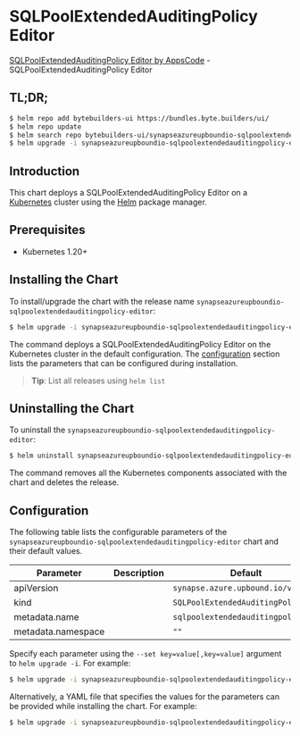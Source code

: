 # SQLPoolExtendedAuditingPolicy Editor

[SQLPoolExtendedAuditingPolicy Editor by AppsCode](https://byte.builders) - SQLPoolExtendedAuditingPolicy Editor

## TL;DR;

```bash
$ helm repo add bytebuilders-ui https://bundles.byte.builders/ui/
$ helm repo update
$ helm search repo bytebuilders-ui/synapseazureupboundio-sqlpoolextendedauditingpolicy-editor --version=v0.4.18
$ helm upgrade -i synapseazureupboundio-sqlpoolextendedauditingpolicy-editor bytebuilders-ui/synapseazureupboundio-sqlpoolextendedauditingpolicy-editor -n default --create-namespace --version=v0.4.18
```

## Introduction

This chart deploys a SQLPoolExtendedAuditingPolicy Editor on a [Kubernetes](http://kubernetes.io) cluster using the [Helm](https://helm.sh) package manager.

## Prerequisites

- Kubernetes 1.20+

## Installing the Chart

To install/upgrade the chart with the release name `synapseazureupboundio-sqlpoolextendedauditingpolicy-editor`:

```bash
$ helm upgrade -i synapseazureupboundio-sqlpoolextendedauditingpolicy-editor bytebuilders-ui/synapseazureupboundio-sqlpoolextendedauditingpolicy-editor -n default --create-namespace --version=v0.4.18
```

The command deploys a SQLPoolExtendedAuditingPolicy Editor on the Kubernetes cluster in the default configuration. The [configuration](#configuration) section lists the parameters that can be configured during installation.

> **Tip**: List all releases using `helm list`

## Uninstalling the Chart

To uninstall the `synapseazureupboundio-sqlpoolextendedauditingpolicy-editor`:

```bash
$ helm uninstall synapseazureupboundio-sqlpoolextendedauditingpolicy-editor -n default
```

The command removes all the Kubernetes components associated with the chart and deletes the release.

## Configuration

The following table lists the configurable parameters of the `synapseazureupboundio-sqlpoolextendedauditingpolicy-editor` chart and their default values.

|     Parameter      | Description |                    Default                    |
|--------------------|-------------|-----------------------------------------------|
| apiVersion         |             | <code>synapse.azure.upbound.io/v1beta1</code> |
| kind               |             | <code>SQLPoolExtendedAuditingPolicy</code>    |
| metadata.name      |             | <code>sqlpoolextendedauditingpolicy</code>    |
| metadata.namespace |             | <code>""</code>                               |


Specify each parameter using the `--set key=value[,key=value]` argument to `helm upgrade -i`. For example:

```bash
$ helm upgrade -i synapseazureupboundio-sqlpoolextendedauditingpolicy-editor bytebuilders-ui/synapseazureupboundio-sqlpoolextendedauditingpolicy-editor -n default --create-namespace --version=v0.4.18 --set apiVersion=synapse.azure.upbound.io/v1beta1
```

Alternatively, a YAML file that specifies the values for the parameters can be provided while
installing the chart. For example:

```bash
$ helm upgrade -i synapseazureupboundio-sqlpoolextendedauditingpolicy-editor bytebuilders-ui/synapseazureupboundio-sqlpoolextendedauditingpolicy-editor -n default --create-namespace --version=v0.4.18 --values values.yaml
```
